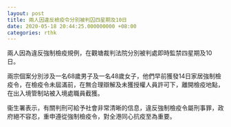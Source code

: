 ```yaml
---
layout: post
title: 兩人因違反檢疫令分別被判囚四星期及10日
date: 2020-05-18 20:44:25.000000000 +08:00
categories: rthk
---
```


兩人因為違反強制檢疫規例，在觀塘裁判法院分別被判處即時監禁四星期及10日。

兩宗個案分別涉及一名68歲男子及一名48歲女子，他們早前獲發14日家居強制檢疫令，在檢疫令未屆滿前，在無合理辯解及未獲授權人員許可下，離開檢疫地點，在出入境管制站被入境處職員截獲。

衞生署表示，有關判刑可給予社會非常清晰的信息，違反強制檢疫令屬刑事罪，政府絕不容忍，重申遵從強制檢疫令，對全港同心抗疫至為重要。

